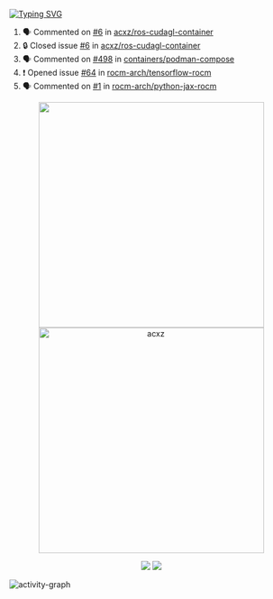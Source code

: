 [![Typing SVG](https://readme-typing-svg.herokuapp.com?size=16&color=AFFFA3&multiline=true&height=75&lines=contributing+to+robotics%2Fae%2Fml%2Fgpu;packaging+it+for+archlinux;ricer)](https://git.io/typing-svg)

<!--START_SECTION:activity-->
1. 🗣 Commented on [#6](https://github.com/acxz/ros-cudagl-container/issues/6#issuecomment-1871781093) in [acxz/ros-cudagl-container](https://github.com/acxz/ros-cudagl-container)
2. 🔒 Closed issue [#6](https://github.com/acxz/ros-cudagl-container/issues/6) in [acxz/ros-cudagl-container](https://github.com/acxz/ros-cudagl-container)
3. 🗣 Commented on [#498](https://github.com/containers/podman-compose/issues/498#issuecomment-1871780776) in [containers/podman-compose](https://github.com/containers/podman-compose)
4. ❗ Opened issue [#64](https://github.com/rocm-arch/tensorflow-rocm/issues/64) in [rocm-arch/tensorflow-rocm](https://github.com/rocm-arch/tensorflow-rocm)
5. 🗣 Commented on [#1](https://github.com/rocm-arch/python-jax-rocm/issues/1#issuecomment-1870654266) in [rocm-arch/python-jax-rocm](https://github.com/rocm-arch/python-jax-rocm)
<!--END_SECTION:activity-->

<p align="center">
  <img width="400em" src=https://github-readme-stats.vercel.app/api?username=acxz&include_all_commits=true&show_icons=true />
  <img width="400em" src="https://github-readme-streak-stats.herokuapp.com/?user=acxz&" alt="acxz" />
</p>

<p align="center">
  <img src=https://github-readme-stats.vercel.app/api/top-langs/?username=acxz&layout=compact />
  <img src=https://github-profile-trophy.vercel.app/?username=acxz&row=2&column=4 />
</p>

![activity-graph](https://github-readme-activity-graph.vercel.app/graph?username=acxz&bg_color=053c4a&color=ffffff&line=76c533&point=8f2fe1&area=true&hide_border=true&hide_title=true)
